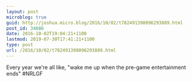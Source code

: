 ```yaml
---
layout: post
microblog: true
guid: http://joshua.micro.blog/2016/10/02/t782491398096293889.html
post_id: 34886
date: 2016-10-02T19:04:21+1100
lastmod: 2019-07-30T17:41:21+1100
type: post
url: /2016/10/02/t782491398096293889.html
---
```

Every year we're all like, "wake me up when the pre-game entertainment ends" #NRLGF
